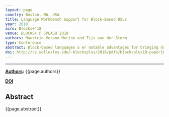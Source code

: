 ```yaml
---
layout: page
country: Boston, MA, USA
title: Language Workbench Support for Block-Based DSLs
year: 2018
acro: Blocks+'18
venue: BLOCKS+ @ SPLASH 2018
authors: Mauricio Verano Merino and Tijs van der Storm
type: Conference
abstract: Block-based languages o er notable advantages for bringing domain-speci c languages (DSLs) closer to an end-user programming audience. Nevertheless, the construction of block-based languages is still a rather ad hoc and low-level endeavour. Language workbenches [1] have been shown to be e ective in improving productivity when developing textual or otherwise graphical DSLs. In this paper, we sketch open challenges and work in progress to provide language workbench support for block-based languages. In particular we address dedicated meta languages for de ning the syntax of block-based languages. Making block-based language development part of the common language workbench repertoire will improve the adoption of the block metaphor outside the realm of programming education, and bring DSLs closer to end-user programming.
doi: http://cs.wellesley.edu/~blocksplus/2018/pdfs/blocksplus18-paper10.pdf
---
```


---

**[Authors](#):** {{page.authors}}

**[DOI]({{page.doi}})** 

## Abstract
{{page.abstract}}